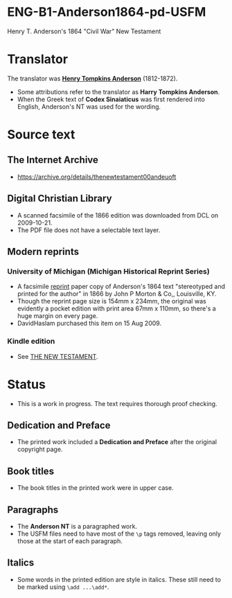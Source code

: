 # ENG-B1-Anderson1864-pd-USFM
Henry T. Anderson's 1864 "Civil War" New Testament

# Translator
The translator was **[Henry Tompkins Anderson](http://www.therestorationmovement.com/_states/dc/anderson.htm)** (1812-1872).
* Some attributions refer to the translator as **Harry Tompkins Anderson**.
* When the Greek text of **Codex Sinaiaticus** was first rendered into English, Anderson's NT was used for the wording.

# Source text
## The Internet Archive
* https://archive.org/details/thenewtestament00andeuoft

## Digital Christian Library
* A scanned facsimile of the 1866 edition was downloaded from DCL on 2009-10-21. 
* The PDF file does not have a selectable text layer.

## Modern reprints
### University of Michigan (Michigan Historical Reprint Series)
* A facsimile [reprint](https://www.amazon.co.uk/Testament-original-Greek-H-T-Anderson/dp/1418188247/) paper copy of Anderson's 1864 text "stereotyped and printed for the author" in 1866 by John P Morton & Co,, Louisville, KY.
* Though the reprint page size is 154mm x 234mm, the original was evidently a pocket edition with print area 67mm x 110mm, so there's a huge margin on every page.
* DavidHaslam purchased this item on 15 Aug 2009.

### Kindle edition
* See [THE NEW TESTAMENT](https://www.amazon.co.uk/NEW-TESTAMENT-T-ANDERSON-H-ebook/dp/B07CLJS8JQ/).

# Status
* This is a work in progress. The text requires thorough proof checking. 

## Dedication and Preface
* The printed work included a **Dedication and Preface** after the original copyright page.

## Book titles
* The book titles in the printed work were in upper case.

## Paragraphs
* The **Anderson NT** is a paragraphed work.
* The USFM files need to have most of the `\p` tags removed, leaving only those at the start of each paragraph.

## Italics
* Some words in the printed edition are style in italics. These still need to be marked using `\add ...\add*`.
